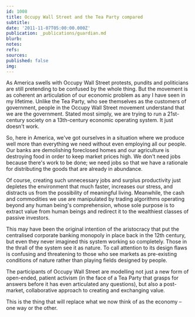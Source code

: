 ```yaml
---
id: 1008
title: Occupy Wall Street and the Tea Party compared
subtitle: 
date: '2011-11-07T05:00:00.000Z'
publication: _publications/guardian.md
blurb: 
notes: 
refs: 
sources: 
published: false
img: 
---
```

As America swells with Occupy Wall Street protests, pundits and politicians are still pretending to be confused by the whole thing. But the movement is as coherent an articulation of our economic problem as any I have seen in my lifetime. Unlike the Tea Party, who see themselves as the customers of government, people in the Occupy Wall Street movement understand that we are the government. Stated most simply, we are trying to run a 21st-century society on a 13th-century economic operating system. It just doesn't work.

So, here in America, we've got ourselves in a situation where we produce well more than everything we need without even employing all our people. Our banks are demolishing foreclosed homes and our agriculture is destroying food in order to keep market prices high. We don't need jobs because there's work to be done; we need jobs so that we have a rationale for distributing the goods that are already in abundance.

Of course, creating such unnecessary jobs and surplus productivity just depletes the environment that much faster, increases our stress, and distracts us from the possibility of meaningful living. Meanwhile, the cash and commodities we use are manipulated by trading algorithms operating beyond any human being's comprehension, whose sole purpose is to extract value from human beings and redirect it to the wealthiest classes of passive investors.

This may have been the original intention of the aristocracy that put the centralised corporate banking monopoly in place back in the 12th century, but even they never imagined this system working so completely. Those in the thrall of the system see it as nature. To call attention to its design flaws is confusing and threatening to those who see markets as pre-existing conditions of nature rather than playing fields designed by people.

The participants of Occupy Wall Street are modelling not just a new form of open-ended, patient activism (in the face of a Tea Party that grasps for answers before it has even articulated any questions), but also a post-market, collaborative approach to creating and exchanging value.

This is the thing that will replace what we now think of as the economy – one way or the other.
